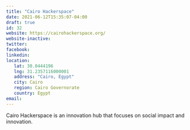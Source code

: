 ```yaml
---
title: "Cairo Hackerspace"
date: 2021-06-12T15:35:07-04:00
draft: true
id: 32
website: https://cairohackerspace.org/
website-inactive: 
twitter: 
facebook: 
linkedin: 
location: 
   lat: 30.0444196
   lng: 31.2357116000001
   address: "Cairo, Egypt"
   city: Cairo
   region: Cairo Governorate
   country: Egypt
email: 
---
```

Cairo Hackerspace is an innovation hub that focuses on social impact and innovation.   
